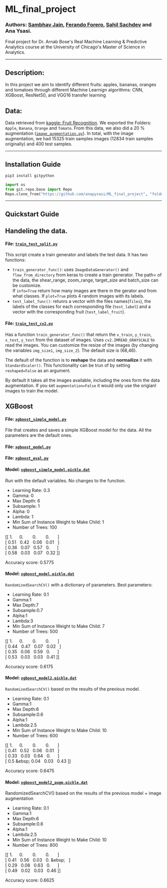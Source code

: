 # ML_final_project

### Authors: [Sambhav Jain](https://github.com/sambhavjain3211), [Ferando Forero](https://github.com/FernandoForeroAcosta), [Sahil Sachdev](https://github.com/sachdevsa) and Ana Ysasi.

Final project for Dr. Arnab Bose's Real Machine Learning & Predictive Analytics course at the University of Chicago's Master of Science in Analytics.

---

## Description:

In this project we aim to identify different fruits: apples, bananas, oranges and tomatoes through different Machine Learnign algorithms: CNN, XGBoost, ResNet50, and VGG16 transfer learning 

## Data:

Data retrieved from [kaggle: Fruit Recognition](https://www.kaggle.com/chrisfilo/fruit-recognition). We exported the Folders: `Apple`, `Banana`, `Orange` and `Tomato`. From this data, we also did a 20 % augmentation ([`image_augmentation.py`](https://github.com/anapysasi/ML_final_project/blob/main/image_augmentation.py)). In total, with the image augmentation, we had 15325 train samples images (12834 train samples originally) and 400 test samples.

---

## Installation Guide

```python
pip3 install gitpython

import os
from git.repo.base import Repo
Repo.clone_from("https://github.com/anapysasi/ML_final_project", "folderToSave")
```
---

## Quickstart Guide

## Handeling the data.

#### File: [`train_test_split.py`](https://github.com/anapysasi/ML_final_project/blob/main/train_test_split.py)

This script create a train generator and labels the test data. It has two functions:

  *  `train_generator_func()`: uses `ImageDataGenerator()` and `flow_from_directory` from keras to create a train generator. The path= of the data, the shear_range, zoom_range, target_size and batch_size can be customize. <br> If `info=True` return how many images are there in the gerator and from what classes. If `plot=True` plots 4 random images with its labels.
  *  `test_label_func()`: retunrs a vector with the files names(`files`), the labels of the classes for each corresponding file (`test_label`) and a vector with the corresponding fruit (`test_label_fruit`).

#### File: [`train_test_cv2.py`](https://github.com/anapysasi/ML_final_project/blob/main/train_test_cv2.py)

Has a function `train_generator_func()` that return the `x_train`, `y_train`, `x_test`, `y_test` from the dataset of images. Uses `cv2.IMREAD_GRAYSCALE` to read the images. You can customize the resize of the images (by changing the variables `img_size1`, `img_size_2`). The default size is (68,46).

The default of the function is to __reshape__ the data and __normailize__ it with `StandardScaler()`. This functionality can be trun of by setting `reshaped=False` as an argument.

By default it takes all the images available, including the ones form the data augmentation. If you set `augmentation=False` it would only use the origianl images to train the model.


## XGBoost

#### File: [`xgboost_simple_model.py`](https://github.com/anapysasi/ML_final_project/blob/main/xgboost_simple_model.py)

File that creates and saves a simple XGBoost model for the data. All the parameters are the default ones.

#### File: [`xgboost_model.py`](https://github.com/anapysasi/ML_final_project/blob/main/xgboost_model.py)

#### File: [`xgboost_eval.py`](https://github.com/anapysasi/ML_final_project/blob/main/xgboost_eval.py)

#### Model: [`xgboost_simple_model.pickle.dat`](https://github.com/anapysasi/ML_final_project/blob/main/xgboost_simple_model.pickle.dat)

Run with the default variables. No changes to the function. 

- Learning Rate: 0.3
- Gamma: 0
- Max Depth: 6
- Subsample: 1
- Alpha: 0
- Lambda: 1
- Min Sum of Instance Weight to Make Child: 1
- Number of Trees: 100

[[ 1. &emsp;  0.  &emsp; &nbsp;  0. &emsp;  &nbsp; 0.&emsp; &nbsp; ]<br>
 [ 0.51 &nbsp; 0.42 &nbsp; 0.06 &nbsp; 0.01 &nbsp; ]<br>
 [ 0.36 &nbsp; 0.07 &nbsp; 0.57 &nbsp; 0. &ensp; &nbsp; ]<br>
 [ 0.58 &nbsp; 0.03 &nbsp; 0.07 &nbsp; 0.32 ]]<br>

Accuracy score: 0.5775

#### Model: [`xgboost_model.pickle.dat`](https://github.com/anapysasi/ML_final_project/blob/main/xgboost_model.pickle.dat)

`RandomizedSearchCV()` with a dictionary of parameters. Best parameters:

- Learning Rate: 0.1
- Gamma:1 
- Max Depth:7 
- Subsample:0.7 
- Alpha:1 
- Lambda:3 
- Min Sum of Instance Weight to Make Child: 7 
- Number of Trees: 500

[[ 1. &emsp;  0.  &emsp; &nbsp;  0. &emsp;  &nbsp; 0.&emsp; &nbsp; ]<br>
 [ 0.44 &nbsp; 0.47 &nbsp; 0.07 &nbsp; 0.02 &nbsp; ]<br>
 [ 0.35 &nbsp; 0.06 &nbsp; 0.59 &nbsp; 0. &ensp; &nbsp; ]<br>
 [ 0.53 &nbsp; 0.03 &nbsp; 0.03 &nbsp; 0.41 ]]<br>
 
 Accuracy score: 0.6175

#### Model: [`xgboost_model2.pickle.dat`](https://github.com/anapysasi/ML_final_project/blob/main/xgboost_model2.pickle.dat)

`RandomizedSearchCV()` based on the results of the previous model.

- Learning Rate: 0.1
- Gamma:1 
- Max Depth:6 
- Subsample:0.6
- Alpha:1 
- Lambda:2.5
- Min Sum of Instance Weight to Make Child: 10 
- Number of Trees: 600

[[ 1. &emsp;  0.  &emsp; &nbsp;  0. &emsp;  &nbsp; 0.&emsp; &nbsp; ]<br>
 [ 0.41 &nbsp; 0.52 &nbsp; 0.06 &nbsp; 0.01 &nbsp; ]<br>
 [ 0.33 &nbsp; 0.03 &nbsp; 0.64 &nbsp; 0. &ensp; &nbsp; ]<br>
 [ 0.5 &ebsp; 0.04 &nbsp; 0.03 &nbsp; 0.43 ]]<br>
 
 Accuracy score: 0.6475

#### Model: [`xgboost_model2_augm.pickle.dat`](https://github.com/anapysasi/ML_final_project/blob/main/xgboost_model2_augm.pickle.dat)

RandomizedSearchCV() based on the results of the previous model + image augmentation

- Learning Rate: 0.1
- Gamma:1 
- Max Depth:6 
- Subsample:0.6
- Alpha:1 
- Lambda:2.5
- Min Sum of Instance Weight to Make Child: 10 
- Number of Trees: 800

[[ 1. &emsp;  0.  &emsp; &nbsp;  0. &emsp;  &nbsp; 0.&emsp; &nbsp; ]<br>
 [ 0.41 &nbsp; 0.56 &nbsp; 0.03 &nbsp; 0. &ebsp; &nbsp; ]<br>
 [ 0.29 &nbsp; 0.08 &nbsp; 0.63 &nbsp; 0. &ensp; &nbsp; ]<br>
 [ 0.49 &nbsp; 0.02 &nbsp; 0.03 &nbsp; 0.46 ]]<br>
 
 Accuracy score: 0.6625


